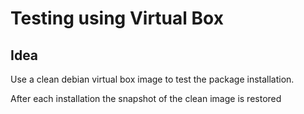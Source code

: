 # Testing using Virtual Box #

## Idea ##
Use a clean debian virtual box image to test the package installation.

After each installation the snapshot of the clean image is restored
